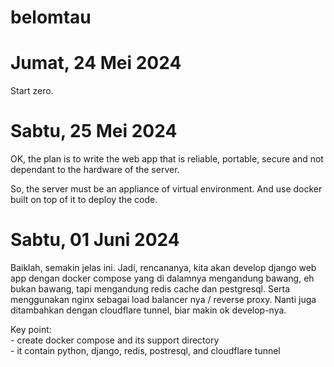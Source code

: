 # belomtau

# Jumat, 24 Mei 2024

Start zero.

# Sabtu, 25 Mei 2024

OK, the plan is to write the web app that is reliable, portable, secure and not dependant to the hardware of the server.

So, the server must be an appliance of virtual environment. And use docker built on top of it to deploy the code.

# Sabtu, 01 Juni 2024

Baiklah, semakin jelas ini. Jadi, rencananya, kita akan develop django web app dengan docker compose yang di dalamnya mengandung bawang, eh bukan bawang, tapi mengandung redis cache dan pestgresql. Serta menggunakan nginx sebagai load balancer nya / reverse proxy. Nanti juga ditambahkan dengan cloudflare tunnel, biar makin ok develop-nya.

Key point:<br />
    - create docker compose and its support directory<br />
    - it contain python, django, redis, postresql, and cloudflare tunnel